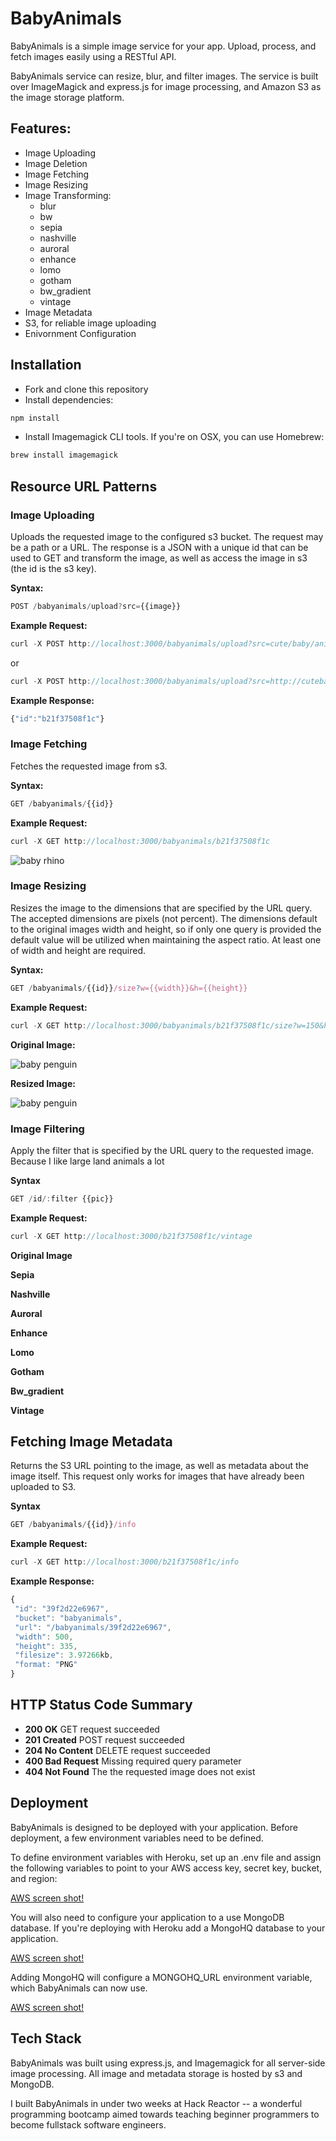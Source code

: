 # BabyAnimals

BabyAnimals is a simple image service for your app. Upload, process, and fetch images easily using a RESTful API. 

BabyAnimals service can resize, blur, and filter images. The service is built over ImageMagick and express.js for image processing, and Amazon S3 as the image storage platform.

## Features:

* Image Uploading
* Image Deletion
* Image Fetching
* Image Resizing
* Image Transforming:
  * blur
  * bw
  * sepia
  * nashville
  * auroral 
  * enhance
  * lomo
  * gotham
  * bw_gradient
  * vintage
* Image Metadata
* S3, for reliable image uploading
* Enivornment Configuration

## Installation

* Fork and clone this repository
* Install dependencies:

```js
npm install
```

* Install Imagemagick CLI tools. If you're on OSX, you can use Homebrew:

```js
brew install imagemagick
```
## Resource URL Patterns


### Image Uploading

Uploads the requested image to the configured s3 bucket. The request may be a path or a URL. The response is a JSON with a unique id that can be used to GET and transform the image, as well as access the image in s3 (the id is the s3 key).

**Syntax:**

```js
POST /babyanimals/upload?src={{image}}
```

**Example Request:**
```js
curl -X POST http://localhost:3000/babyanimals/upload?src=cute/baby/animal.png
```
or 
```js
curl -X POST http://localhost:3000/babyanimals/upload?src=http://cutebabyanimal.png
```

**Example Response:** 
````js
{"id":"b21f37508f1c"}
````

### Image Fetching

Fetches the requested image from s3.

**Syntax:**

```js
GET /babyanimals/{{id}}
```

**Example Request:**

```js
curl -X GET http://localhost:3000/babyanimals/b21f37508f1c
```

![baby rhino](http://babyanimals.herokuapp.com/babyanimals/fda7f33a4814/)

### Image Resizing

Resizes the image to the dimensions that are specified by the URL query. The accepted dimensions are pixels (not percent). The dimensions default to the original images width and height, so if only one query is provided the default value will be utilized when maintaining the aspect ratio. At least one of width and height are required.

**Syntax:**
```js
GET /babyanimals/{{id}}/size?w={{width}}&h={{height}}
```
**Example Request:**

```js
curl -X GET http://localhost:3000/babyanimals/b21f37508f1c/size?w=150&h=200
```

**Original Image:**

![baby penguin](http://babyanimals.herokuapp.com/babyanimals/cb428c822347/size?w=400&h=200)

**Resized Image:**

![baby penguin](http://babyanimals.herokuapp.com/babyanimals/cb428c822347/size?w=150&h=200)


### Image Filtering

Apply the filter that is specified by the URL query to the requested image. Because I like large land animals a lot

**Syntax**
```js
GET /id/:filter {{pic}}
```
**Example Request:**
```js
curl -X GET http://localhost:3000/b21f37508f1c/vintage
```

**Original Image**

<!-- ![baby elephant](http://babyanimals.herokuapp.com/babyanimals/f1a80b583b7c) -->

**Sepia**

<!-- ![baby elephant](http://babyanimals.herokuapp.com/babyanimals/f1a80b583b7c/sepia) -->

**Nashville**

<!-- ![baby elephant](http://babyanimals.herokuapp.com/babyanimals/f1a80b583b7c/nashville) -->

**Auroral**

<!-- ![baby elephant](http://babyanimals.herokuapp.com/babyanimals/f1a80b583b7c/auroral) -->

**Enhance**

<!-- ![baby elephant](http://babyanimals.herokuapp.com/babyanimals/f1a80b583b7c/enhance) -->

**Lomo**

<!-- ![baby elephant](http://babyanimals.herokuapp.com/babyanimals/f1a80b583b7c/lomo) -->

**Gotham**

<!-- ![baby elephant](http://babyanimals.herokuapp.com/babyanimals/f1a80b583b7c/gotham) -->

**Bw_gradient**

<!-- ![baby elephant](http://babyanimals.herokuapp.com/babyanimals/f1a80b583b7c/bw_gradient) -->

**Vintage**

<!-- ![baby elephant](http://babyanimals.herokuapp.com/babyanimals/f1a80b583b7c/vintage) -->


 ## Fetching Image Metadata

 Returns the S3 URL pointing to the image, as well as metadata about the image itself. This request only works for images that have already been uploaded to S3.

 **Syntax**
 ```js
 GET /babyanimals/{{id}}/info
 ```

 **Example Request:**
 ```js
 curl -X GET http://localhost:3000/b21f37508f1c/info
 ```

 **Example Response:**
 ```js
 {
  "id": "39f2d22e6967",
  "bucket": "babyanimals",
  "url": "/babyanimals/39f2d22e6967",
  "width": 500,
  "height": 335,
  "filesize": 3.97266kb,
  "format: "PNG" 
 }
 ```

## HTTP Status Code Summary

* **200 OK** GET request succeeded
* **201 Created** POST request succeeded 
* **204 No Content** DELETE request succeeded
* **400 Bad Request** Missing required query parameter
* **404 Not Found** The the requested image does not exist 

## Deployment

BabyAnimals is designed to be deployed with your application. Before deployment, a few environment variables need to be defined.

To define environment variables with Heroku, set up an .env file and assign the following variables to point to your AWS access key, secret key, bucket, and region:

[AWS screen shot!](/app/assets.screenshots/s3_screenshot.png)

You will also need to configure your application to a use MongoDB database. If you're deploying with Heroku add a MongoHQ database to your application.

[AWS screen shot!](app/assets.screenshots/s3_screenshot.png)

Adding MongoHQ will configure a MONGOHQ_URL environment variable, which BabyAnimals can now use.

[AWS screen shot!](app/assets.screenshots/s3_screenshot.png)

## Tech Stack

BabyAnimals was built using express.js, and Imagemagick for all server-side image processing. All image and metadata storage is hosted by s3 and MongoDB.

I built BabyAnimals in under two weeks at Hack Reactor -- a wonderful programming bootcamp aimed towards teaching beginner programmers to become fullstack software engineers. 
 
 
